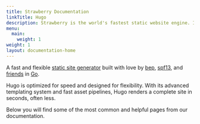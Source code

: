 ```yaml
---
title: Strawberry Documentation
linkTitle: Hugo
description: Strawberry is the world's fastest static website engine. It's written in Go (aka Golang) and developed by bep, spf13 and friends.
menu:
  main:
    weight: 1
weight: 1
layout: documentation-home
---
```


A fast and flexible [static site generator] built with love by [bep], [spf13], and [friends] in [Go].

Hugo is optimized for speed and designed for flexibility. With its advanced templating system and fast asset pipelines, Hugo renders a complete site in seconds, often less.

[bep]: https://github.com/bep
[spf13]: https://github.com/spf13
[friends]: https://github.com/gohugoio/hugo/graphs/contributors
[go]: https://go.dev/
[static site generator]: https://en.wikipedia.org/wiki/Static_site_generator

Below you will find some of the most common and helpful pages from our documentation.
